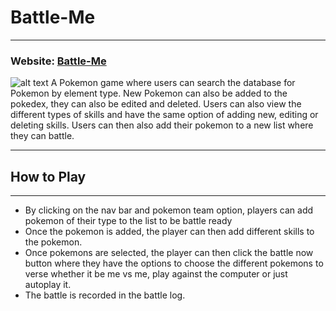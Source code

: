 # Battle-Me

----

### Website: [Battle-Me](https://battle-me.herokuapp.com)


![alt text](/homepage.png?raw=true "Description goes here")
A Pokemon game where users can search the database for Pokemon by element type.
New Pokemon can also be added to the pokedex, they can also be edited and deleted. Users can also view the different types of skills and have the same option of adding new, editing or deleting skills.
Users can then also add their pokemon to a new list where they can battle.

----

## How to Play

----
- By clicking on the nav bar and pokemon team option, players can add pokemon of their type to the list to be battle ready
- Once the pokemon is added, the player can then add different skills to the pokemon.
- Once pokemons are selected, the player can then click the battle now button where they have the options to choose the different pokemons to verse whether it be me vs me,   play against the computer or just autoplay it.
- The battle is recorded in the battle log.
